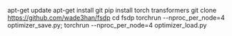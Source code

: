 apt-get update
apt-get install git
pip install torch transformers
git clone https://github.com/wade3han/fsdp
cd fsdp
torchrun --nproc_per_node=4 optimizer_save.py; torchrun --nproc_per_node=4 optimizer_load.py
